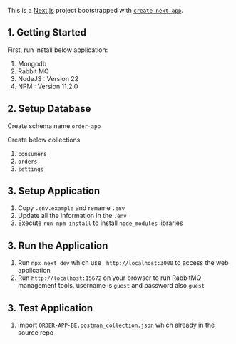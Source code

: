 This is a [Next.js](https://nextjs.org) project bootstrapped with [`create-next-app`](https://nextjs.org/docs/app/api-reference/create-next-app).

## 1. Getting Started

First, run install below application:
1. Mongodb
2. Rabbit MQ
3. NodeJS : Version 22
4. NPM : Version 11.2.0

## 2. Setup Database

Create schema name ``order-app``

Create below collections
1. ``consumers``
2. ``orders``
3. ``settings``


## 3. Setup Application

1. Copy ``.env.example`` and rename ``.env``
2. Update all the information in the ``.env``
3. Execute ``run npm install`` to install ``node_modules`` libraries

## 3. Run the Application 
1. Run ``npx next dev`` which use `` http://localhost:3000`` to access the web application
2. Run ``http://localhost:15672`` on your browser to run RabbitMQ management tools. username is ``guest`` and password also ``guest``

## 3. Test Application
1. import ``ORDER-APP-BE.postman_collection.json`` which already in the source repo


   

